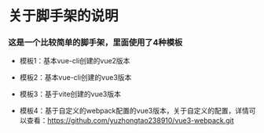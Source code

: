 # 关于脚手架的说明

### 这是一个比较简单的脚手架，里面使用了4种模板

- 模板1：基本vue-cli创建的vue2版本

- 模板2：基本vue-cli创建的vue3版本

- 模板3：基于vite创建的vue3版本

- 模板4：基于自定义的webpack配置的vue3版本，关于自定义的配置，详情可以查看：https://github.com/yuzhongtao238910/vue3-webpack.git